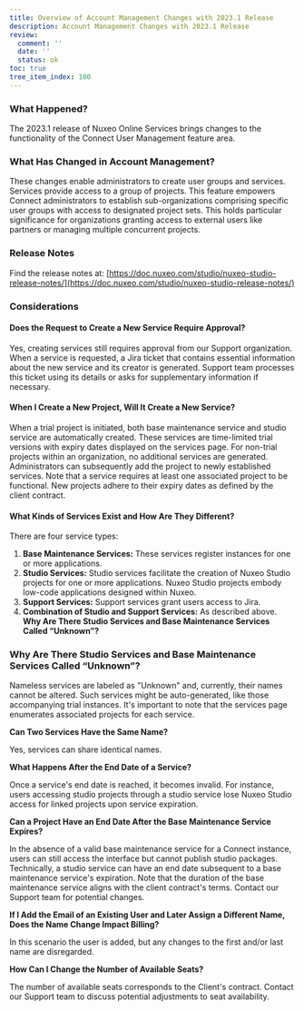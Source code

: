```yaml
---
title: Overview of Account Management Changes with 2023.1 Release
description: Account Management Changes with 2023.1 Release
review:
  comment: ''
  date: ''
  status: ok
toc: true
tree_item_index: 100
---
```

### What Happened?

The 2023.1 release of Nuxeo Online Services brings changes to the functionality of the Connect User Management feature area.

### What Has Changed in Account Management?

These changes enable administrators to create user groups and services. Services provide access to a group of projects. This feature empowers Connect administrators to establish sub-organizations comprising specific user groups with access to designated project sets. This holds particular significance for organizations granting access to external users like partners or managing multiple concurrent projects.

### Release Notes

Find the release notes at: [https://doc.nuxeo.com/studio/nuxeo-studio-release-notes/](https://doc.nuxeo.com/studio/nuxeo-studio-release-notes/)

### Considerations

#### Does the Request to Create a New Service Require Approval?

Yes, creating services still requires approval from our Support organization. When a service is requested, a Jira ticket that contains essential information about the new service and its creator is generated. Support team processes this ticket using its details or asks for supplementary information if necessary.

#### When I Create a New Project, Will It Create a New Service?

When a trial project is initiated, both base maintenance service and studio service are automatically created. These services are time-limited trial versions with expiry dates displayed on the services page. For non-trial projects within an organization, no additional services are generated. Administrators can subsequently add the project to newly established services. Note that a service requires at least one associated project to be functional. New projects adhere to their expiry dates as defined by the client contract.

#### What Kinds of Services Exist and How Are They Different?

There are four service types:

1. **Base Maintenance Services:** These services register instances for one or more applications.
2. **Studio Services:** Studio services facilitate the creation of Nuxeo Studio projects for one or more applications. Nuxeo Studio projects embody low-code applications designed within Nuxeo.
3. **Support Services:** Support services grant users access to Jira.
4. **Combination of Studio and Support Services:** As described above.
   **Why Are There Studio Services and Base Maintenance Services Called “Unknown”?**

### Why Are There Studio Services and Base Maintenance Services Called “Unknown”?

  Nameless services are labeled as "Unknown" and, currently, their names cannot be altered. Such services might be auto-generated, like those accompanying trial instances. It's important to note that the services page enumerates associated projects for each service.

   **Can Two Services Have the Same Name?**

   Yes, services can share identical names.

   **What Happens After the End Date of a Service?**

   Once a service's end date is reached, it becomes invalid. For instance, users accessing studio projects through a studio service lose Nuxeo Studio access for linked projects upon service expiration.

   **Can a Project Have an End Date After the Base Maintenance Service Expires?**

  In the absence of a valid base maintenance service for a Connect instance, users can still access the interface but cannot publish studio packages. Technically, a studio service can have an end date subsequent to a base maintenance service's expiration. Note that the duration of the base maintenance service aligns with the client contract's terms. Contact our Support team for potential changes.

   **If I Add the Email of an Existing User and Later Assign a Different Name, Does the Name Change Impact Billing?**

  In this scenario the user is added, but any changes to the first and/or last name are disregarded.

   **How Can I Change the Number of Available Seats?**

  The number of available seats corresponds to the Client's contract. Contact our Support team to discuss potential adjustments to seat availability.

